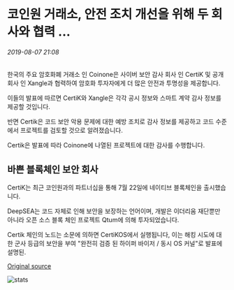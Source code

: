 # 코인원 거래소, 안전 조치 개선을 위해 두 회사와 협력 ...

###### 2019-08-07 21:08

한국의 주요 암호화폐 거래소 인 Coinone은 사이버 보안 감사 회사 인 CertiK 및 공개 회사 인 Xangle과 협력하여 암호화 투자자에게 더 많은 안전과 투명성을 제공합니다.

이들의 발표에 따르면 CertiK와 Xangle은 각각 공시 정보와 스마트 계약 감사 정보를 제공할 것입니다.

반면 Certik은 코드 보안 악용 문제에 대한 예방 조치로 감사 정보를 제공하고 코드 수준에서 프로젝트를 검토할 것으로 알려졌습니다.

Certik은 발표에 따라 Coinone에 나열된 프로젝트에 대한 감사를 수행합니다.

## 바쁜 블록체인 보안 회사

CertiK는 최근 코인원과의 파트너십을 통해 7월 22일에 네이티브 블록체인을 출시했습니다.

DeepSEA는 코드 자체로 인해 보안을 보장하는 언어이며, 개발은 이더리움 재단뿐만 아니라 오픈 소스 블록 체인 프로젝트 Qtum에 의해 투자되었습니다.

Certik 체인의 노드는 소문에 의하면 CertiKOS에서 실행됩니다, 이는 해킹 시도에 대한 군사 등급의 보안을 부여 "완전히 검증 된 하이퍼 바이저 / 동시 OS 커널"로 발표에 설명된.

[Original source](https://cointelegraph.com/news/coinone-exchange-partners-with-two-firms-for-improved-safety-measures)

![stats](https://c.statcounter.com/11760860/0/a89fa40b/1/ "stats")